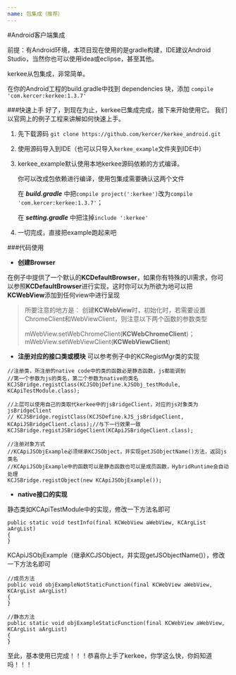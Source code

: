 ```yaml
---
name: 包集成（推荐）
---
```


#Android客户端集成

前提：有Android环境，本项目现在使用的是gradle构建，IDE建议Android Studio，当然你也可以使用idea或eclipse，甚至其他。

kerkee从包集成，非常简单。

在你的Android工程的build.gradle中找到 dependencies 块，添加
`compile 'com.kercer:kerkee:1.3.7'`

###快速上手
好了，到现在为止，kerkee已集成完成，接下来开始使用它。
我们以官网上的例子工程来讲解如何快速上手。

1. 先下载源码
`git clone https://github.com/kercer/kerkee_android.git`

2. 使用源码导入到IDE（也可以只导入`kerkee_example`文件夹到IDE中）

3. kerkee_example默认使用本地kerkee源码依赖的方式编译。

	你可以改成包依赖进行编译，使用包集成需要确认这两个文件
	
	在 ***build.gradle*** 中把`compile project(':kerkee')`改为`compile 'com.kercer:kerkee:1.3.7'`；
	
	在 ***setting.gradle*** 中把注掉`include ':kerkee'`
4. 一切完成，直接把example跑起来吧

###代码使用

- **创建Browser**

在例子中提供了一个默认的**KCDefaultBrowser**，如果你有特殊的UI需求，你可以参照**KCDefaultBrowser**进行实现，这时你可以为所欲为地可以把**KCWebView**添加到任何view中进行呈现

> 所要注意的地方是：
> 创建**KCWebView**时，初始化时，若需要设置ChromeClient和WebViewClient，则注意以下两个函数的参数类型
>
> mWebView.setWebChromeClient(**KCWebChromeClient**)；
> mWebView.setWebViewClient(**KCWebViewClient**)

- **注册对应的接口类或模块**
可以参考例子中的KCRegistMgr类的实现

```
//注册类，所注册的native code中的类的函数必是静态函数，js都能调到
//第一个参数为js的类名，第二个参数为native的类名
KCJSBridge.registClass(KCJSObjDefine.kJSObj_testModule, KCApiTestModule.class);

//上层可以使用自己的类取代kerkee中的jsBridgeClient，对应的js对象类为jsBridgeClient
// KCJSBridge.registClass(KCJSDefine.kJS_jsBridgeClient, KCApiJSBridgeClient.class);//与下一行效果一致
KCJSBridge.registJSBridgeClient(KCApiJSBridgeClient.class);

//注册对象方式
//KCApiJSObjExample必须继承KCJSObject，并实现getJSObjectName()方法，返回js类名
//KCApiJSObjExample中的函数可以是静态函数也可以是成员函数，HybridRuntime会自动处理
KCJSBridge.registObject(new KCApiJSObjExample());

```

- **native接口的实现**

静态类如KCApiTestModule中的实现，修改一下方法名即可

```
public static void testInfo(final KCWebView aWebView, KCArgList aArgList)
{
}

```

KCApiJSObjExample（继承KCJSObject，并实现getJSObjectName()），修改一下方法名即可

```
//成员方法
public void objExampleNotStaticFunction(final KCWebView aWebView, KCArgList aArgList)
{
}

//静态方法
public static void objExampleStaticFunction(final KCWebView aWebView, KCArgList aArgList)
{
}

```

至此，基本使用已完成！！！恭喜你上手了kerkee，你学这么快，你妈知道吗！！！